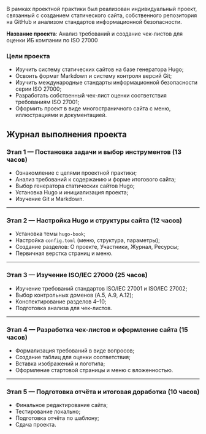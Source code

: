 В рамках проектной практики был реализован индивидуальный проект, связанный с созданием статического сайта, собственного репозитория на GitHub и анализом стандартов информационной безопасности.

**Название проекта**: Анализ требований и создание чек-листов для оценки ИБ компании по ISO 27000

### Цели проекта

- Изучить систему статических сайтов на базе генератора Hugo;
- Освоить формат Markdown и систему контроля версий Git;
- Изучить международные стандарты информационной безопасности серии ISO 27000;
- Разработать собственный чек-лист оценки соответствия требованиям ISO 27001;
- Оформить проект в виде многостраничного сайта с меню, иллюстрациями и документацией.

## Журнал выполнения проекта

### Этап 1 — Постановка задачи и выбор инструментов (13 часов)

- Ознакомление с целями проектной практики;
- Анализ требований к содержанию и форме итогового сайта;
- Выбор генератора статических сайтов Hugo;
- Установка Hugo и инициализация проекта;
- Изучение Git и Markdown.

---

### Этап 2 — Настройка Hugo и структуры сайта (12 часов)

- Установка темы `hugo-book`;
- Настройка `config.toml` (меню, структура, параметры);
- Создание разделов: О проекте, Участники, Журнал, Ресурсы;
- Первичная верстка страниц и меню.

---

### Этап 3 — Изучение ISO/IEC 27000 (25 часов)

- Изучение требований стандартов ISO/IEC 27001 и ISO/IEC 27002;
- Выбор контрольных доменов (A.5, A.9, A.12);
- Конспектирование разделов 4–10;
- Подготовка анализа для чек-листов.

---

### Этап 4 — Разработка чек-листов и оформление сайта (15 часов)

- Формализация требований в виде вопросов;
- Создание таблиц для оценки соответствия;
- Вставка изображений и логотипа;
- Оформление стартовой страницы и меню с вложенностью.

---

### Этап 5 — Подготовка отчёта и итоговая доработка (10  часов)

- Финальное редактирование сайта;
- Тестирование локально;
- Подготовка отчёта по шаблону;
- Сдача проекта.
